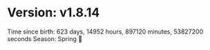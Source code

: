 # Version: v1.8.14
Time since birth: 623 days, 14952 hours, 897120 minutes, 53827200 seconds
Season: Spring 🌸
